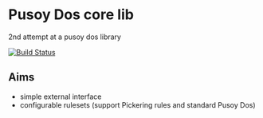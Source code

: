 # Pusoy Dos core lib

2nd attempt at a pusoy dos library

[![Build Status](https://travis-ci.org/soydos/pusoy_dos2.svg?branch=master)](https://travis-ci.org/soydos/pusoy_dos2)

## Aims
- simple external interface
- configurable rulesets (support Pickering rules and standard Pusoy Dos)
